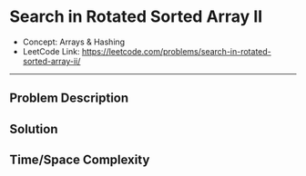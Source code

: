 # Search in Rotated Sorted Array II

- Concept: Arrays & Hashing
- LeetCode Link: https://leetcode.com/problems/search-in-rotated-sorted-array-ii/

---

## Problem Description

## Solution

## Time/Space Complexity

